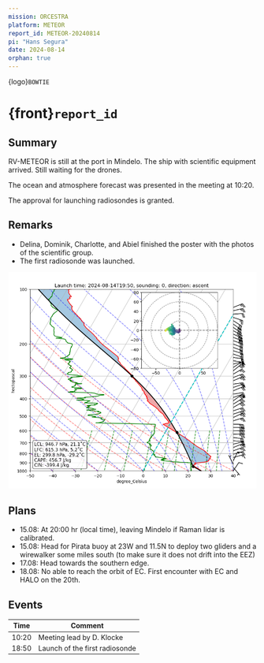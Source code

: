 ```yaml
---
mission: ORCESTRA
platform: METEOR
report_id: METEOR-20240814
pi: "Hans Segura"
date: 2024-08-14
orphan: true
---
```


{logo}`BOWTIE`

# {front}`report_id`

## Summary

RV-METEOR is still at the port in Mindelo. The ship with scientific equipment arrived. Still waiting for the drones.

The ocean and atmosphere forecast was presented in the meeting at 10:20.

The approval for launching radiosondes is granted.

## Remarks

- Delina, Dominik, Charlotte, and Abiel finished the poster with the photos of the scientific group.
- The first radiosonde was launched.

![skew_T](./figures/skewT_2024-08-14T1950_ascent.png)

## Plans

- 15.08: At 20:00 hr (local time), leaving Mindelo if Raman lidar is calibrated.
- 15.08: Head for Pirata buoy at 23W and 11.5N to deploy two gliders and a wirewalker some miles south (to make sure it does not drift into the EEZ)
- 17.08: Head towards the southern edge.
- 18.08: No able to reach the orbit of EC. First encounter with EC and HALO on the 20th.

## Events

Time | Comment
--- | ---
10:20 | Meeting lead by D. Klocke
18:50 | Launch of the first radiosonde

